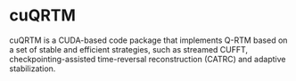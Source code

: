 # cuQRTM
cuQRTM is a CUDA-based code package that implements Q-RTM based on a set of stable and efficient strategies, such as streamed CUFFT, checkpointing-assisted time-reversal reconstruction (CATRC) and adaptive stabilization.
